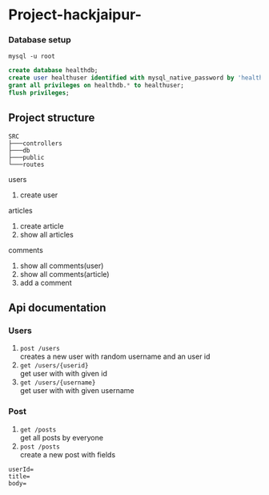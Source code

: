 # Project-hackjaipur-

### Database setup

```shell
mysql -u root
```

```sql
create database healthdb;
create user healthuser identified with mysql_native_password by 'healthpass';
grant all privileges on healthdb.* to healthuser;
flush privileges;
```
## Project structure

```shell
SRC
├───controllers
├───db
├───public
└───routes
```

users 
1. create user

articles
1. create article
2. show all articles

comments
1. show all comments(user)
2. show all comments(article)
3. add a comment


## Api documentation
### Users
1. `post /users`  
creates a new user with random username and an user id
2. `get /users/{userid}`  
get user with with given id
3. `get /users/{username}`  
get user with with given username

### Post
1. `get /posts`  
get all posts by everyone
2. `post /posts`  
create a new post with fields
```
userId=  
title=  
body=  
```